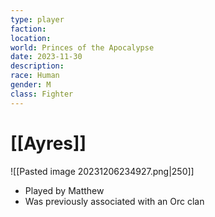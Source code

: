 ```yaml
---
type: player
faction: 
location: 
world: Princes of the Apocalypse
date: 2023-11-30
description: 
race: Human
gender: M
class: Fighter
---
```

# [[Ayres]]

![[Pasted image 20231206234927.png|250]]
- Played by Matthew
- Was previously associated with an Orc clan

